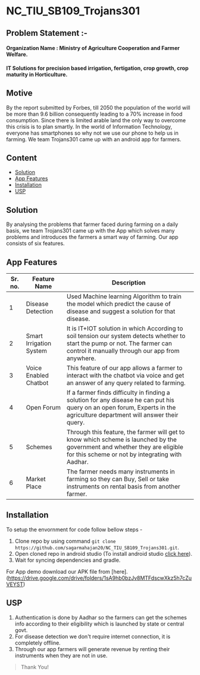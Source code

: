 # NC_TIU_SB109_Trojans301

## Problem Statement :-
#### Organization Name : Ministry of Agriculture Cooperation and Farmer Welfare.
#### IT Solutions for precision based irrigation, fertigation, crop growth, crop maturity in Horticulture. 

## Motive
By the report submitted by Forbes, till 2050 the population of the world will be more than 9.6 billion consequently leading to a 70% increase in food consumption. Since there is limited arable land the only way to overcome this crisis is to plan smartly. In the world of Information Technology, everyone has smartphones so why not we use our phone to help us in farming. We team Trojans301 came up with an android app for farmers.

## Content
- [Solution](#solution)
- [App Features](#app-features)
- [Installation](#installation)
- [USP](#usp)


## Solution
By analysing the problems that farmer faced during farming on a daily basis, we team Trojans301 came up with the App which solves many problems and introduces the farmers a smart way of farming. Our app consists of six features.

## App Features
|Sr. no.|Feature Name|Description|
|--|--|--|
| 1 | Disease Detection | Used Machine learning Algorithm to train the model which predict the cause of disease and suggest a solution for that disease. | 
| 2 | Smart Irrigation System | It is IT+IOT solution in which According to soil tension our system detects whether to start the pump or not. The farmer can control it manually through our app from anywhere. | 
| 3 | Voice Enabled Chatbot | This feature of our app allows a farmer to interact with the chatbot via voice and get an answer of any query related to farming. |
| 4 | Open Forum | If a farmer finds difficulty in finding a solution for any disease he can put his query on an open forum, Experts in the agriculture department will answer their query. | 
| 5 | Schemes | Through this feature, the farmer will get to know which scheme is launched by the government and whether they are eligible for this scheme or not by integrating with Aadhar. |
| 6 | Market Place | The farmer needs many instruments in farming so they can Buy, Sell or take instruments on rental basis from another farmer. | 


## Installation
To setup the envornment for code follow bellow steps - 
1. Clone repo by using command `git clone https://github.com/sagarmahajan20/NC_TIU_SB109_Trojans301.git`.
2. Open cloned repo in android studio (To install android studio [click here](https://developer.android.com/studio)).
3. Wait for syncing dependencies and gradle. 

For App demo download our APK file from [here].(https://drive.google.com/drive/folders/1sA9hb0bzJv8MTFdscwXkz5h7cZuVEYST)

## USP
1. Authentication is done by Aadhar so the farmers can get the schemes info according to their eligibility which is launched by state or central govt. 
2. For disease detection we don't require internet connection, it is completely offline.
3. Through our app farmers will generate revenue by renting their instruments when they are not in use.


> Thank You!
